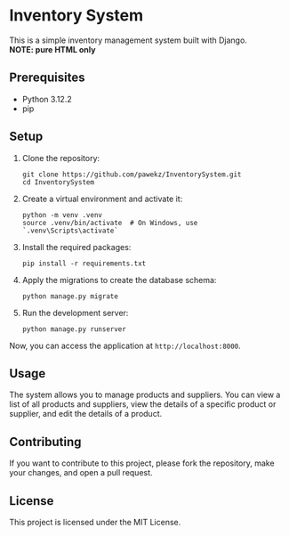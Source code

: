 # Inventory System

This is a simple inventory management system built with Django.<br>
<strong>NOTE: pure HTML only</strong>

## Prerequisites

- Python 3.12.2
- pip

## Setup

1. Clone the repository:
    ```
    git clone https://github.com/pawekz/InventorySystem.git
    cd InventorySystem
    ```

2. Create a virtual environment and activate it:
    ```
    python -m venv .venv
    source .venv/bin/activate  # On Windows, use `.venv\Scripts\activate`
    ```

3. Install the required packages:
    ```
    pip install -r requirements.txt
    ```

4. Apply the migrations to create the database schema:
    ```
    python manage.py migrate
    ```

5. Run the development server:
    ```
    python manage.py runserver
    ```

Now, you can access the application at `http://localhost:8000`.

## Usage

The system allows you to manage products and suppliers. You can view a list of all products and suppliers, view the details of a specific product or supplier, and edit the details of a product.

## Contributing

If you want to contribute to this project, please fork the repository, make your changes, and open a pull request.

## License

This project is licensed under the MIT License.